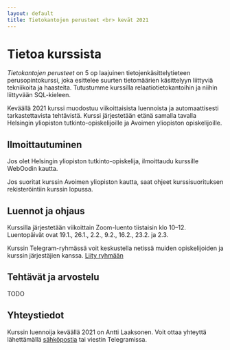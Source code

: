 ```yaml
---
layout: default
title: Tietokantojen perusteet <br> kevät 2021
---
```


# Tietoa kurssista

_Tietokantojen perusteet_ on 5 op laajuinen tietojenkäsittelytieteen perusopintokurssi, joka esittelee suurten tietomäärien käsittelyyn liittyviä tekniikoita ja haasteita. Tutustumme kurssilla relaatiotietokantoihin ja niihin liittyvään SQL-kieleen.

Keväällä 2021 kurssi muodostuu viikoittaisista luennoista ja automaattisesti tarkastettavista tehtävistä. Kurssi järjestetään etänä samalla tavalla Helsingin yliopiston tutkinto-opiskelijoille ja Avoimen yliopiston opiskelijoille.

## Ilmoittautuminen

Jos olet Helsingin yliopiston tutkinto-opiskelija, ilmoittaudu kurssille WebOodin kautta.

Jos suoritat kurssin Avoimen yliopiston kautta, saat ohjeet kurssisuorituksen rekisteröintiin kurssin lopussa.

## Luennot ja ohjaus

Kurssilla järjestetään viikoittain Zoom-luento tiistaisin klo 10–12. Luentopäivät ovat 19.1., 26.1., 2.2., 9.2., 16.2., 23.2. ja 2.3.

Kurssin Telegram-ryhmässä voit keskustella netissä muiden opiskelijoiden ja kurssin järjestäjien kanssa. [Liity ryhmään](https://t.me/tkt_tikape)

## Tehtävät ja arvostelu

TODO

## Yhteystiedot

Kurssin luennoija keväällä 2021 on Antti Laaksonen. Voit ottaa yhteyttä lähettämällä [sähköpostia](mailto:ahslaaks@cs.helsinki.fi) tai viestin Telegramissa. 
